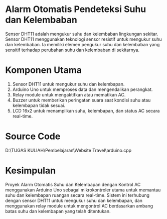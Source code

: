 # Alarm Otomatis Pendeteksi Suhu dan Kelembaban
Sensor DHT11 adalah mengukur suhu dan kelembaban lingkungan sekitar. Sensor DHT11 menggunakan teknologi sensor resistif untuk mengukur suhu dan kelembaban. Ia memiliki elemen pengukur suhu dan kelembaban yang sensitif terhadap perubahan suhu dan kelembaban di sekitarnya.

# Komponen Utama
1. Sensor DHT11 untuk mengukur suhu dan kelembapan.
2. Arduino Uno untuk memproses data dan mengendalikan perangkat.
3. Relay module untuk mengaktifkan atau mematikan AC.
4. Buzzer untuk memberikan peringatan suara saat kondisi suhu atau kelembapan tidak sesuai.
5. LCD 16x2 untuk menampilkan suhu, kelembapan, dan status AC secara real-time.

# Source Code 
D:\TUGAS KULIAH\Pembelajaran\Website Travel\arduino.cpp
# Kesimpulan
Proyek Alarm Otomatis Suhu dan Kelembapan dengan Kontrol AC menggunakan Arduino Uno sebagai mikrokontroler utama untuk memantau suhu dan kelembapan ruangan secara real-time. Sistem ini terhubung dengan sensor DHT11 untuk mengukur suhu dan kelembapan, dan menggunakan relay module untuk mengontrol AC berdasarkan ambang batas suhu dan kelembapan yang telah ditentukan.
